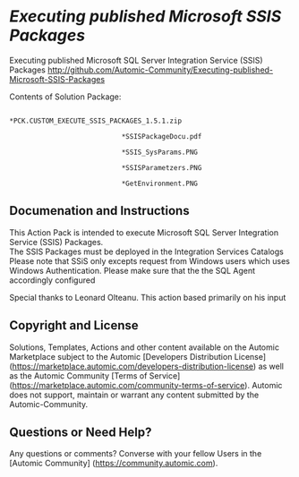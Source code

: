 *Executing published Microsoft SSIS Packages*
=============


Executing published Microsoft SQL Server Integration Service (SSIS) Packages
http://github.com/Automic-Community/Executing-published-Microsoft-SSIS-Packages

<!-- List of attached files -->
Contents of Solution Package:

						
								*PCK.CUSTOM_EXECUTE_SSIS_PACKAGES_1.5.1.zip
								
								*SSISPackageDocu.pdf
								
								*SSIS_SysParams.PNG
								
								*SSISParametzers.PNG
								
								*GetEnvironment.PNG
								
						


Documenation and Instructions
---

<p>This Action Pack is intended to execute Microsoft SQL Server Integration Service (SSIS) Packages. <br />The SSIS Packages must be deployed in the Integration Services Catalogs<br />Please note that SSiS only excepts request from Windows users which uses Windows Authentication. Please make sure that the the SQL Agent accordingly configured</p>
<p>Special thanks to Leonard Olteanu. This action based primarily on his input</p>

Copyright and License
---

Solutions, Templates, Actions and other content available on the Automic Marketplace subject to the Automic [Developers Distribution License] (https://marketplace.automic.com/developers-distribution-license) as well as the Automic Community [Terms of Service] (https://marketplace.automic.com/community-terms-of-service).
Automic does not support, maintain or warrant any content submitted by the Automic-Community.



Questions or Need Help? 
---
Any questions or comments? Converse with your fellow Users in the [Automic Community] (https://community.automic.com).